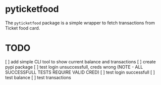 # pyticketfood

The `pyticketfood` package is a simple wrapper to fetch transactions from Ticket food card.

# TODO

[ ] add simple CLI tool to show current balance and transactions
[ ] create pypi package
[ ] test login unsuccessfull, creds wrong (NOTE - ALL SUCCESSFULL TESTS REQUIRE VALID CRED)
[ ] test login successfull
[ ] test balance
[ ] test transactions